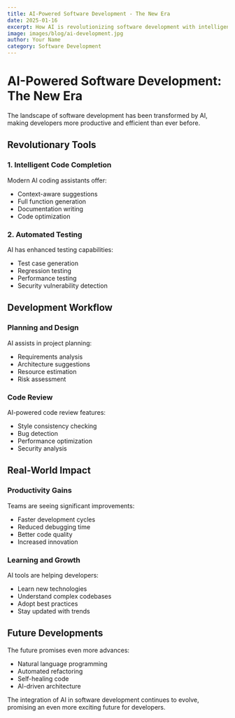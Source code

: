 ```yaml
---
title: AI-Powered Software Development - The New Era
date: 2025-01-16
excerpt: How AI is revolutionizing software development with intelligent coding assistants, automated testing, and smart debugging tools.
image: images/blog/ai-development.jpg
author: Your Name
category: Software Development
---
```


# AI-Powered Software Development: The New Era

The landscape of software development has been transformed by AI, making developers more productive and efficient than ever before.

## Revolutionary Tools

### 1. Intelligent Code Completion
Modern AI coding assistants offer:
- Context-aware suggestions
- Full function generation
- Documentation writing
- Code optimization

### 2. Automated Testing
AI has enhanced testing capabilities:
- Test case generation
- Regression testing
- Performance testing
- Security vulnerability detection

## Development Workflow

### Planning and Design
AI assists in project planning:
- Requirements analysis
- Architecture suggestions
- Resource estimation
- Risk assessment

### Code Review
AI-powered code review features:
- Style consistency checking
- Bug detection
- Performance optimization
- Security analysis

## Real-World Impact

### Productivity Gains
Teams are seeing significant improvements:
- Faster development cycles
- Reduced debugging time
- Better code quality
- Increased innovation

### Learning and Growth
AI tools are helping developers:
- Learn new technologies
- Understand complex codebases
- Adopt best practices
- Stay updated with trends

## Future Developments

The future promises even more advances:
- Natural language programming
- Automated refactoring
- Self-healing code
- AI-driven architecture

The integration of AI in software development continues to evolve, promising an even more exciting future for developers.
